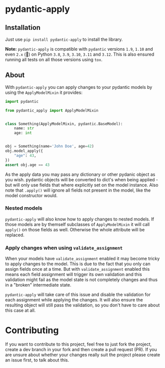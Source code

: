 # pydantic-apply

## Installation

Just use `pip install pydantic-apply` to install the library.

**Note:** `pydantic-apply` is compatible with `pydantic` versions `1.9`, `1.10` and even `2.x` (🥳) on
Python `3.8`, `3.9`, `3.10`, `3.11` and `3.12`. This is also ensured running all tests on all those versions
using `tox`.

## About

With `pydantic-apply` you can apply changes to your pydantic models by using
the `ApplyModelMixin` it provides:

```python
import pydantic

from pydantic_apply import ApplyModelMixin


class Something(ApplyModelMixin, pydantic.BaseModel):
    name: str
    age: int


obj = Something(name='John Doe', age=42)
obj.model_apply({
    "age": 43,
})
assert obj.age == 43
```

As the apply data you may pass any dictionary or other pydanic object as you
wish. pydantic objects will be converted to dict's when being applied - but will
only use fields that where explicitly set on the model instance. Also note
that `.apply()` will ignore all fields not present in the model, like the
model constructor would.

### Nested models

`pydantic-apply` will also know how to apply changes to nested models. If those
models are by themself subclasses of `ApplyModelMixin` it will call `apply()`
on those fields as well. Otherwise the whole attribute will be replaced.

### Apply changes when using `validate_assignment`

When your models have `validate_assignment` enabled it may become tricky to
apply changes to the model. This is due to the fact that you only can assign
fields once at a time. But with `validate_assignment` enabled this means each
field assignment will trigger its own validation and this validation might
fail as the model state is not completely changes and thus in a "broken"
intermediate state.

`pydantic-apply` will take care of this issue and disable the validation for
each assignment while applying the changes. It will also ensure the resulting
object will still pass the validation, so you don't have to care about this
case at all.

# Contributing

If you want to contribute to this project, feel free to just fork the project,
create a dev branch in your fork and then create a pull request (PR). If you
are unsure about whether your changes really suit the project please create an
issue first, to talk about this.
